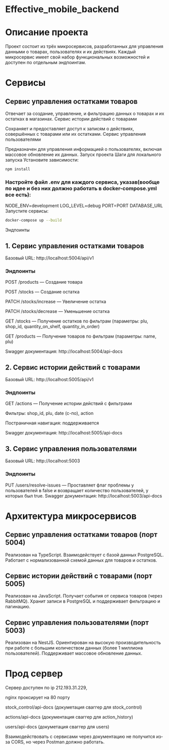 # Effective_mobile_backend

# Описание проекта

Проект состоит из трёх микросервисов, разработанных для управления данными о товарах, пользователях и их действиях. Каждый микросервис имеет свой набор функциональных возможностей и доступен по отдельным эндпоинтам.

# Сервисы

## Сервис управления остатками товаров

Отвечает за создание, управление, и фильтрацию данных о товарах и их остатках в магазинах.
Сервис истории действий с товарами

Сохраняет и предоставляет доступ к записям о действиях, совершённых с товарами или их остатками.
Сервис управления пользователями

Предназначен для управления информацией о пользователях, включая массовое обновление их данных.
Запуск проекта
Шаги для локального запуска
Установите зависимости:

```bash
npm install
```

### Настройте файл .env для каждого сервиса, указав(вообще по идее и без них должно работать в docker-compose.yml все есть):

NODE_ENV=development
LOG_LEVEL=debug
PORT=PORT
DATABASE_URL
Запустите сервисы:

```bash
docker-compose up --build
```

Эндпоинты

## 1. Сервис управления остатками товаров

Базовый URL: http://localhost:5004/api/v1

### Эндпоинты

POST /products — Создание товара

POST /stocks — Создание остатка

PATCH /stocks/increase — Увеличение остатка

PATCH /stocks/decrease — Уменьшение остатка

GET /stocks — Получение остатков по фильтрам (параметры: plu, shop_id, quantity_on_shelf, quantity_in_order)

GET /products — Получение товаров по фильтрам (параметры: name, plu)

Swagger документация: http://localhost:5004/api-docs

## 2. Сервис истории действий с товарами

Базовый URL: http://localhost:5005/api/v1

### Эндпоинты

GET /actions — Получение истории действий с фильтрами

Фильтры: shop_id, plu, date (с-по), action

Постраничная навигация: поддерживается

Swagger документация: http://localhost:5005/api-docs

## 3. Сервис управления пользователями

Базовый URL: http://localhost:5003

### Эндпоинты

PUT /users/resolve-issues — Проставляет флаг проблемы у пользователей в false и возвращает количество пользователей, у которых был true.
Swagger документация: http://localhost:5003/api-docs

# Архитектура микросервисов

## Сервис управления остатками товаров (порт 5004)

Реализован на TypeScript.
Взаимодействует с базой данных PostgreSQL.
Работает с нормализованной схемой данных для товаров и остатков.

## Сервис истории действий с товарами (порт 5005)

Реализован на JavaScript.
Получает события от сервиса товаров (через RabbitMQ).
Хранит записи в PostgreSQL и поддерживает фильтрацию и пагинацию.

## Сервис управления пользователями (порт 5003)

Реализован на NestJS.
Ориентирован на высокую производительность при работе с большим количеством данных (более 1 миллиона пользователей).
Поддерживает массовое обновление данных.

# Прод сервер

Сервер доступен по ip 212.193.31.229,

nginx проксирует на 80 порту

stock_control/api-docs (докуметация сваггер для stock_control)

actions/api-docs (документация сваггер для action_history)

users/api-docs (докуметация сваггер для users)

Взаимодействовать с сервисами через документацию не получится из-за CORS, но через Postman должно работать.
